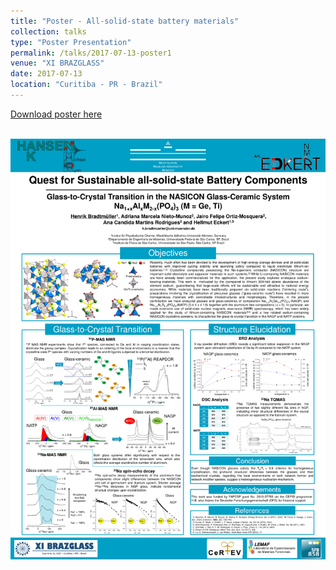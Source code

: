 ```yaml
---
title: "Poster - All-solid-state battery materials"
collection: talks
type: "Poster Presentation"
permalink: /talks/2017-07-13-poster1
venue: "XI BRAZGLASS"
date: 2017-07-13
location: "Curitiba - PR - Brazil"
---
```


[Download poster here](http://hbrmn.github.io/files/poster1.pdf)

<br/><img src='/images/poster1_preview.png'>

